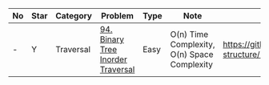 No|Star|Category|Problem| Type| Note| Any Reference| Related
| -------------| ------------- | ------------- |------------- |------------- |------------- |------------- |------------- |
-|Y|Traversal|[94. Binary Tree Inorder Traversal](https://leetcode.com/problems/binary-tree-inorder-traversal/)|Easy|O(n) Time Complexity, O(n) Space Complexity|https://github.com/SaPhyoThuHtet/algos-and-data-structure/blob/main/tree/94.%20Binary%20Tree%20Inorder%20Traversal.py|

